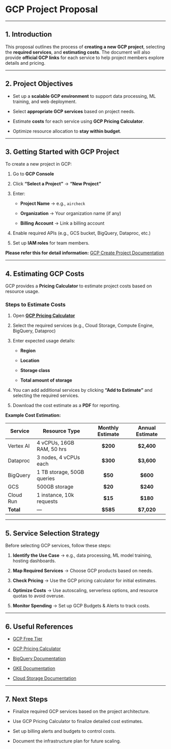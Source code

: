 
# **GCP Project Proposal**

----------

## **1. Introduction**

This proposal outlines the process of **creating a new GCP project**, selecting the **required services**, and **estimating costs**. The document will also provide **official GCP links** for each service to help project members explore details and pricing.

----------

## **2. Project Objectives**

-   Set up a **scalable GCP environment** to support data processing, ML training, and web deployment.
    
-   Select **appropriate GCP services** based on project needs.
    
-   Estimate **costs** for each service using **GCP Pricing Calculator**.
    
-   Optimize resource allocation to **stay within budget**.
  

----------

## **3. Getting Started with GCP Project**

To create a new project in GCP:

1.  Go to **GCP Console**
    
2.  Click **“Select a Project”** → **“New Project”**
    
3.  Enter:
    
    -   **Project Name** → e.g., `aircheck`
        
    -   **Organization** → Your organization name (if any)
        
    -   **Billing Account** → Link a billing account
        
4.  Enable required APIs (e.g., GCS bucket, BigQuery, Dataproc, etc.)
    
5.  Set up **IAM roles** for team members.
    

**Please refer this for detail information:** [GCP Create Project Documentation](https://cloud.google.com/resource-manager/docs/creating-managing-projects)

----------


## **4. Estimating GCP Costs**

GCP provides a **Pricing Calculator** to estimate project costs based on resource usage.

### **Steps to Estimate Costs**

1.  Open **[GCP Pricing Calculator](https://cloud.google.com/products/calculator)**
    
2.  Select the required services (e.g., Cloud Storage, Compute Engine, BigQuery, Dataproc)
    
3.  Enter expected usage details:
    
    -   **Region**
    
    -    **Location**
        
    -   **Storage class**
        
    -   **Total amount of storage**
   
     
 5. You can add additional services by clicking **“Add to Estimate”** and selecting   		the required services.    
4.  Download the cost estimate as a **PDF** for reporting.
    

**Example Cost Estimation:**


| Service | Resource Type | Monthly Estimate | Annual Estimate |
|---------|---------------|:----------------:|:---------------:|
| Vertex AI | 4 vCPUs, 16GB RAM, 50 hrs | **$200** | **$2,400** |
| Dataproc | 3 nodes, 4 vCPUs each | **$300** | **$3,600** |
| BigQuery | 1 TB storage, 50GB queries | **$50** | **$600** |
| GCS | 500GB storage | **$20** | **$240** |
| Cloud Run | 1 instance, 10k requests | **$15** | **$180** |
| **Total** | — | **$585** | **$7,020** |
----------

## **5. Service Selection Strategy**

Before selecting GCP services, follow these steps:

1.  **Identify the Use Case** → e.g., data processing, ML model training, hosting dashboards.
    
2.  **Map Required Services** → Choose GCP products based on needs.
    
3.  **Check Pricing** → Use the GCP pricing calculator for initial estimates.
    
4.  **Optimize Costs** → Use autoscaling, serverless options, and resource quotas to avoid overuse.
    
5.  **Monitor Spending** → Set up GCP Budgets & Alerts to track costs.
    

----------

## **6. Useful References**

-   [GCP Free Tier](https://cloud.google.com/free)
    
-   [GCP Pricing Calculator](https://cloud.google.com/products/calculator?hl=en)
    
-   [BigQuery Documentation](https://cloud.google.com/bigquery/docs)
    
-   [GKE Documentation](https://cloud.google.com/kubernetes-engine/docs)
    
-   [Cloud Storage Documentation](https://cloud.google.com/storage/docs)
    

----------

## **7. Next Steps**

-   Finalize required GCP services based on the project architecture.
    
-   Use GCP Pricing Calculator to finalize detailed cost estimates.
    
-   Set up billing alerts and budgets to control costs.
    
-   Document the infrastructure plan for future scaling.
    

